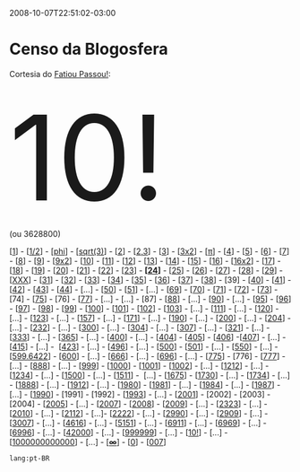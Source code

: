 ---
---

2008-10-07T22:51:02-03:00
# Censo da Blogosfera

Cortesia do [Fatiou Passou!](http://fatioupassou.com/censo-da-blogosfera-and-counting.html):

<span style="font-size:1500%">10!</span>  
(ou 3628800)

[[1](http://fatioupassou.com/censo-da-blogosfera-and-counting.html 'Inicio do censo da Blogosfera')] - [[1/2](http://brunoruchiga.wordpress.com/2008/10/05/censo-da-blogosfera/)] - [[phi](http://elfslair.blogspot.com/2008/10/censo-da-blogosfera.html)] - [[sqrt(3)](http://zonanerd.blogspot.com/2008/10/senso-blogosferco.html)] - [[2](http://teusmapress.evonblogs.com.br/censo-da-blogosfera-and-counting-2/)] - [[2,3](http://htxbr.com/sem-categoria/censo-da-blogosfera-2-3/)] - [[3](http://casal10.evonblogs.com.br/)] - [[3x2](http://coisasdehomem.hitechlive.com.br/2008/in-off/3-corra-e-pegue-seu-numero/)] - [[π](http://ww.brogui.com/2008/10/05/pi/)] - [[4](http://novo-mundo.org/log/geral/contagem-da-blogosfera-4.html)] - [[5](http://deussalvearainha.blogspot.com/2008/10/conteagem-da-blogosfera-5.html)] - [[6](http://bobagento.com/6/)] - [[7](http://www.treta.com.br/2008/10/1-2-3-4-5-6-7-garanta-j-o-seu-nmero.html)] - [[8](http://pictolirica.com/2008/10/05/contagem-da-blogosfera/)] - [[9](http://guezth.wordpress.com/2008/10/05/contagem-da-blogosfera/)] - [[9x2](http://www.opadrevoador.com/2008/10/9.html)] - [[10](http://www.birajones.com/2008/10/05/censo-da-blogosfera/)] - [[11](http://teobaldohp.blogspot.com/2008/10/11.html)] - [[12](http://semsononenhum.com/?p=128)] - [[13](http://www.umtudo.com/2008/10/censo-da-blogosfera-13/)] - [[14](http://dcarbono.com/boletim-de-ocorrencia/14/)] - [[15](http://sempreon.blogspot.com/2008/10/contagem-da-blogosfera-15.html)] - [[16](http://olhometro.com/2008/10/05/censo-da-blogosfera-16/)] - [[16x2](http://kilobyte.com.br/noticias-em-geral/16-questionario-da-blogosfera/)] - [[17](http://anderssauro.com/geral/17.html)] - [[18](http://www.negaointernauta.com/index.php/18/)] - [[19](http://log.blog.br/posts/censo-da-blogosfera/)] - [[20](http://bardocelso.blogspot.com/)] - [[21](http://www.jumentox.com/)] - [[22](http://animerda.blogspot.com/2008/10/censo-da-blogosfera.html)] - [[23](http://inutensilios.com/2008/10/05/23/)] - **[[24](http://www.estiloemo.com.br/24/)]** - [[25](http://www.caixapretta.com.br/2008/10/post-parceiro-25-2/)] - [[26](http://estafrio.blogspot.com/)] - [[27](http://www.uhull.com.br/10/05/vinte-e-sete/)] - [[28](http://feminices.geradorii.com/2008/10/05/contagem-da-blogosfera/)] - [[29](http://megabalaio.com/contagem-blogosferica-escolha-o-seu-numero/)] - [[XXX](http://seuestranho.blogspot.com/2008/10/xxx.html)] - [[31](http://zecanet.com/2008/10/31-contagem-da-blogosfera/)] - [[32](http://diegoxavier.com/mais-um-na-multidao/)] - [[33](http://daniel-san.blogspot.com/)] - [[34](http://ganguedopalhaco.blogspot.com/)] - [[35](http://gtagratis.com.br/35/)] - [[36](http://miztura.blogspot.com/)] - [[37](http://advancedunit.blogspot.com/2008/10/estava-eu.html)] - [[38](http://ctrlc.blog.br/2008/10/06/38-contagem-da-blogosfera-brasileira/)] - [39] - [[40](http://matheuscunha.wordpress.com/2008/10/05/40/)] - [[41](http://papibakigrafo.com/2008/10/censo-da-blogosfera.html)] - [[42](http://geradorii.com/2008/10/42.html)] - [[43](http://www.woolk.net/2008/10/43/)] - [[44](http://caipiblog.blogspot.com/2008/10/censo-da-blogosfera-o-caipira-44.html)] - [...] - [[50](http://peroxas.blogspot.com/2008/10/50.html)] - [[51](http://www.gravateiros.com.br)] - [...] - [[69](http://porqueveio.com/69/)] - [[70](http://viliouvi.blogspot.com/2008/10/censo-da-blogosfera.html)] - [[71](http://semtempero.blogspot.com)] - [[72](http://pneumoultra.nakanaide.net/?p=176)] - [[73](http://www.nerdssomosnozes.com/2008/10/73.html)] - [74] - [[75](http://www.mundodesbravador.com/2008/10/75.html)] - [76] - [[77](http://aprovadetapa.blogspot.com/2008/10/77-do-douglas-doido-maluco.html)] - [...] - [...] - [87] - [[88](http://saiu.com.br/2008/fgfd88/)] - [...] - [[90](http://d-efeitosespeciais.blogspot.com/2008/10/peguei-o-90.html)] - [...] - [[95](http://vemquetem.net/95-censo-da-blogosfera-and-counting/)] - [[96](http://lolhehehe.com/6870/96-69-so-que-do-ponto-de-vista-de-quem-ta-por-baixo.html)] - [[97](http://www.nerdset.com/cursosgratis/censo-blogosfera-97/)] - [[98](http://www.supercacetadas.com/2008/10/censo-da-blogosfera.html)] - [[99](http://www.kamikazeblog.com/?p=486)] - [[100](http://asnovidades.com.br/2008/100/)] - [[101](http://www.quartouniversitario.com/2008/10/contagem-da-blogosfera-101.html)] - [[102](http://www.xgoogle.com.br/blog)] - [[103](http://queijohumor.blogspot.com/2008/10/contagem-blogos.html)] - [...] - [[111](http://www.vidaemo.com.br/111.html)] - [...] - [[120](http://disgramatravou.blogspot.com/2008/10/censo-da-blogosfera-e-contando.html)] - [...] - [[123](http://dicasblogger.blogspot.com/2008/10/quem-e-quantos-so-os-blogueiros.html)] - [...] - [[157](http://markurgh.blogspot.com/2008/10/157.html)] - [...] - [[171](http://metiredesteocio.brogui.com/2008/10/05/171-ja-pegou-seu-numero/)] - [...] - [[190](http://www.eu-ri.com/censo-da-blogosfera-sou-o-190)] - [...] - [[200](http://justplay.info/posts/200/)] - [...] - [[204](http://leoninadigital.blogspot.com/2008/10/204.html)] - [...] - [[232](http://pior.brogui.com/?p=357)] - [...] - [[300](http://vidadeblogueira.com.br/300.html)] - [...] - [[304](http://www.blogsilence.com/304/)] - [...] - [[307](http://carrocarro.com.br/2008/diversos/307/)] - [...] - [[321](http://centoeuma.blogspot.com/2008/10/censo-da-blogosfera.html)] - [...] - [[333](http://elatadexico.blogspot.com/2008/10/contagem-da-blogosfera.html)] - [...] - [[365](http://reinaldo.pro.br/blog/2008/10/05/365/)] - [...] - [[400](http://loucodebom.blogspot.com/2008/10/contagem-da-blogosfera-400.html)] - [...] - [[404](http://www.inexistentman.net/2008/10/06/404/)] - [[405](http://mundodosblogues.blogspot.com/2008/10/contagem-da-blogsfera.html)] - [[406](http://www.soudoente.com/2008/10/406.html)] -[[407](http://www.tudojunto.org/censo-da-blogosfera-and-counting-407/)] - [...] - [[415](http://www.mundodastribos.com/415.html)] - [...] -  [[423](http://www.nerdcuritibano.com.br/2008/10/423/)] - [...] - [[496](http://www.mundobits.com/?p=1696)] - [...] - [[500](http://autovia.trankera.org/)] - [[501](http://quasebase.com/2008/501/)] - [...] - [[550](http://itsgreendesign.blogspot.com/2008/10/censo-da-blogosfera.html)] - [...] - [[599.6422](http://vacamodeon.wordpress.com/2008/10/05/contagem-da-blogosfera-5996422/)] - [[600](http://www.risonho.com.br/blog/index.php/2008/10/censo-da-blogosfera/)] - [...] - [[666](http://igaum.blogspot.com/2008/10/number-of-beast.html)] - [...] - [[696](http://trankera.com.br/luizgadetto/696/)] - [...] - [[775](http://www.cogumelolouco.com/775/)] - [776] - [[777](http://www.arteblog.net/curiosidades/777/)] - [...] - [[888](http://baixacombustao.com/geral/88/)] - [...] - [[999](http://poipoipoi.com/999/2008/)] - [[1000](http://algumacoisa.net/blog/blogosfera/2008/10/contando-a-blogosfera/)] - [[1001](http://1001gatos.org/)] - [[1002](http://caixa2.com/2008/10/04/1002/)] - [...] - [[1212](http://www.veiotarado.com/post/censo-da-blogosfera-and-counting/)] - [...] - [[1234](http://pagueimico.blogspot.com/2008/10/censo-da-blogosfera.html)] - [...] - [[1500](http://www.blognoticias.info/2008/10/censo-da-blogosfera/)] - [...] - [[1511](http://www.acessonews.com/blog/646/1511/)] -  [...] - [[1675](http://thelgblog.blogspot.com/)] - [[1730](http://crpo.blogspot.com/2008/10/censo-da-blogosfera.html)] - [...] - [[1734](http://praticandohumor.blogspot.com/2008/10/censo-da-blogosferae-eu-acordado-pra.html)] - [...] - [[1888](http://www.bombadigital.com/2008/10/1888.html)] - [...] - [[1912](http://fofoca.org/geral/1912-o-ano-da-fofoca.html)] - [...] - [[1980](http://www.triplosentido.com/2008/10/escolha-seu-numero.html)] - [[1981](http://www.blogdobinhozito.com/2008/10/censo-da-blogosfera-and-counting.html)] - [...] - [[1984](http://desventurasemsequencia.blogspot.com/2008/10/censo-da-blogosfera-1984.html)] - [...] - [[1987](http://www.reitor.net/blog/2008/10/05/1987/)] - [...] - [[1990](http://cairobraga.wordpress.com/2008/10/05/1990/)] - [1991] - [1992] - [[1993](http://jackdownloads.blogspot.com/2008/10/1993_05.html)] - [...] - [[2001](http://www.desconspiracao.com/2008/10/06/2001-e-nosso/)] - [2002] - [2003] - [2004] - [[2005](http://blogdojornal.blogspot.com/2008/10/censo-da-blogosfera.html)] - [...] - [[2007](http://dicacs.blogspot.com/2008/10/censo-da-blogosfera.html)] - [[2008](http://oots.com.br/2008/10/05/censo-da-blogosfera/)] - [[2009](http://blogs.byideas.com.br/2008/10/2009-o-censo-da-blogosfera.html)] - [...] - [[2323](http://nadave.net/?p=1048)] - [...] - [[2010](http://blogpacuassado.blogspot.com/2008/10/2010.html)] - [...] - [[2112](http://usuariocompulsivo.blogspot.com/2008/10/2112.html)] - [...]- [[2222](http://www.blogdamandioca.com/blog/?p=565)] - [...] - [[2990](http://bloggerdigo.blogspot.com/2008/10/2990.html)] - [...] - [[2909](http://rwiki.blogspot.com/2008/10/contagem-da-blogosfera.html)] - [...] - [[3007](http://blogdoxavier.blogspot.com/2008/10/3007.html)] - [...] - [[4616](http://crazyseawolf.blogspot.com/2008/10/blogosfera-em-pesquisa.html)] - [...] - [[5151](http://papodebuteco.brogui.com/2008/10/06/censo-da-blogosfera-and-counting-5151/)] - [...] - [[6911](http://bloggalvao.blogspot.com/2008/10/censo-de-blogs.html)] - [...] - [[6969](http://lemesul.blogspot.com/2008/10/meu-numero-6969.html)] - [...] - [[6996](http://www.estacaobr.net/2008/10/6996.html)] - [...] - [[42000](http://www.universo42.com/2008/10/censo-da-blogsfera.html)] - [...] - [[999999](http://www.insuportaveis.com/2008/10/05/999999/)] - [...] - [[10!](http://rbardini.com/censo-da-blogosfera)] - [...] - [[1000000000000](http://www.mundovigarista.com/2008/10/1000000000000.html)] - [...] - [**[∞](http://www.gordonerd.com/?p=843)**] - [[0](http://www.shablemga.com/2008/10/05/eu-sou-o-0/)] - [[007](http://cerebelonabrita.blogspot.com/2008/10/007-brita-cerebelo-na-brita.html)]

`lang:pt-BR`
